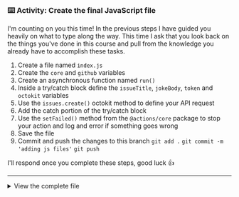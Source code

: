 ### :keyboard: Activity: Create the final JavaScript file

I'm counting on you this time! In the previous steps I have guided you heavily on what to type along the way. This time I ask that you look back on the things you've done in this course and pull from the knowledge you already have to accomplish these tasks.

1. Create a file named `index.js`
2. Create the `core` and `github` variables
3. Create an asynchronous function named `run()`
4. Inside a try/catch block define the `issueTitle`, `jokeBody`, `token` and `octokit` variables
5. Use the `issues.create()` octokit method to define your API request
6. Add the catch portion of the try/catch block
7. Use the `setFailed()` method from the `@actions/core` package to stop your action and log and error if something goes wrong
8. Save the file
9. Commit and push the changes to this branch
   `git add .`
   `git commit -m 'adding js files'`
   `git push`

I'll respond once you complete these steps, good luck 👍

---

<details><summary>View the complete file</summary>

```javascript
const core = require("@actions/core");
const github = require("@actions/github");

async function run() {
  try {
    const issueTitle = core.getInput("issue-title");
    const jokeBody = core.getInput("joke");
    const token = core.getInput("repo-token");

    const octokit = new github.GitHub(token);

    const newIssue = await octokit.issues.create({
      repo: github.context.repo.repo,
      owner: github.context.repo.owner,
      title: issueTitle,
      body: jokeBody
    });
  } catch (error) {
    core.setFailed(error.message);
  }
}

run();
```

</details>
